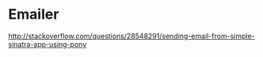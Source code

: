 # Emailer
http://stackoverflow.com/questions/28548291/sending-email-from-simple-sinatra-app-using-pony
